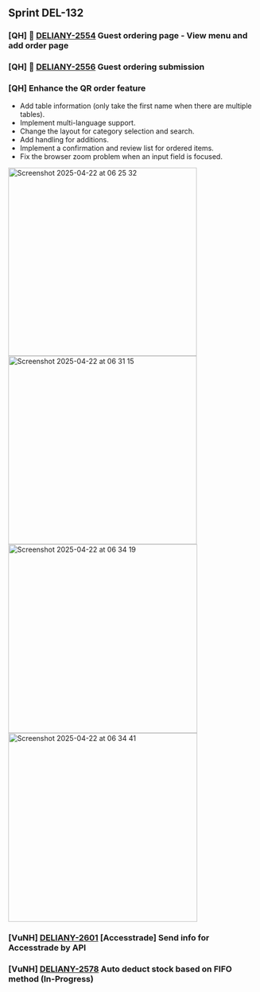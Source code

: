 ## Sprint DEL-132

### [QH] 🚀 [DELIANY-2554](https://deliany.youtrack.cloud/issue/DELIANY-2554/Order-app-Guest-ordering-page-View-menu-and-add-order-page) Guest ordering page - View menu and add order page
### [QH] 🚀 [DELIANY-2556](https://deliany.youtrack.cloud/issue/DELIANY-2556/Order-app-Guest-ordering-submission) Guest ordering submission
### [QH] Enhance the QR order feature
- Add table information (only take the first name when there are multiple tables).
- Implement multi-language support.
- Change the layout for category selection and search.
- Add handling for additions.
- Implement a confirmation and review list for ordered items.
- Fix the browser zoom problem when an input field is focused. <br />
<img width="379" alt="Screenshot 2025-04-22 at 06 25 32" src="https://github.com/user-attachments/assets/67381e4e-2d69-4e57-ae81-912f8ce28cd9" />
<img width="379" alt="Screenshot 2025-04-22 at 06 31 15" src="https://github.com/user-attachments/assets/3ebb4e0d-891a-4cbe-830d-c967452d5335" />
<img width="380" alt="Screenshot 2025-04-22 at 06 34 19" src="https://github.com/user-attachments/assets/a85c6f6b-cc9d-42f0-8536-f840bb985ac3" />
<img width="380" alt="Screenshot 2025-04-22 at 06 34 41" src="https://github.com/user-attachments/assets/7c7342ea-4aa2-4d0f-811e-2999648ff798" />


### [VuNH] [DELIANY-2601](https://deliany.youtrack.cloud/issue/DELIANY-2601) [Accesstrade] Send info for Accesstrade by API
### [VuNH] [DELIANY-2578](https://deliany.youtrack.cloud/issue/DELIANY-2578) Auto deduct stock based on FIFO method (In-Progress)

